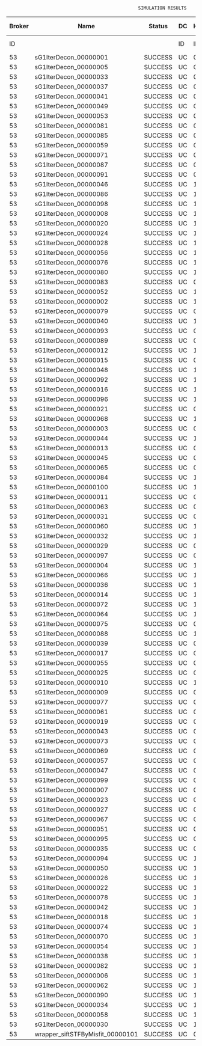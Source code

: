 

                                                     SIMULATION RESULTS

|Broker|         Name         | Status|  DC  |Host|Host PEs |VM|   VM PEs|   VM MIPS|ActivityLen|StartTime|FinishTime|ExecTime
|------|----------------------|-------|------|----|---------|--|---------|----------|-----------|---------|----------|--------
|    ID|                      |       |    ID|  ID|CPU cores|ID|CPU cores|        MI|         MI|  Seconds|   Seconds| Seconds
|    53| sG1IterDecon_00000001|SUCCESS|    UC|   0|       12|212|        2|    1000.0|      56150|  64038.4|   64747.0|   708.6
|    53| sG1IterDecon_00000005|SUCCESS|    UC|   0|       12|212|        2|    1000.0|      56150|  64038.4|   64747.0|   708.6
|    53| sG1IterDecon_00000033|SUCCESS|    UC|   0|       12|212|        2|    1000.0|      56150|  64038.4|   64747.0|   708.6
|    53| sG1IterDecon_00000037|SUCCESS|    UC|   0|       12|212|        2|    1000.0|      56150|  64038.4|   64747.0|   708.6
|    53| sG1IterDecon_00000041|SUCCESS|    UC|   0|       12|212|        2|    1000.0|      56150|  64038.4|   64747.0|   708.6
|    53| sG1IterDecon_00000049|SUCCESS|    UC|   0|       12|212|        2|    1000.0|      56150|  64038.4|   64747.0|   708.6
|    53| sG1IterDecon_00000053|SUCCESS|    UC|   0|       12|212|        2|    1000.0|      56150|  64038.4|   64747.0|   708.6
|    53| sG1IterDecon_00000081|SUCCESS|    UC|   0|       12|212|        2|    1000.0|      56150|  64038.4|   64747.0|   708.6
|    53| sG1IterDecon_00000085|SUCCESS|    UC|   0|       12|212|        2|    1000.0|      56150|  64038.4|   64747.0|   708.6
|    53| sG1IterDecon_00000059|SUCCESS|    UC|   0|       12|214|        2|    1000.0|      56150|  64038.4|   64747.0|   708.6
|    53| sG1IterDecon_00000071|SUCCESS|    UC|   0|       12|214|        2|    1000.0|      56150|  64038.4|   64747.0|   708.6
|    53| sG1IterDecon_00000087|SUCCESS|    UC|   0|       12|214|        2|    1000.0|      56150|  64038.4|   64747.0|   708.6
|    53| sG1IterDecon_00000091|SUCCESS|    UC|   0|       12|214|        2|    1000.0|      56150|  64038.4|   64747.0|   708.6
|    53| sG1IterDecon_00000046|SUCCESS|    UC|   1|       12|213|        2|    1000.0|      56150|  64038.4|   64747.0|   708.6
|    53| sG1IterDecon_00000086|SUCCESS|    UC|   1|       12|213|        2|    1000.0|      56150|  64038.4|   64747.0|   708.6
|    53| sG1IterDecon_00000098|SUCCESS|    UC|   1|       12|213|        2|    1000.0|      56150|  64038.4|   64747.0|   708.6
|    53| sG1IterDecon_00000008|SUCCESS|    UC|   1|       12|215|        2|    1000.0|      56150|  64038.4|   64747.0|   708.6
|    53| sG1IterDecon_00000020|SUCCESS|    UC|   1|       12|215|        2|    1000.0|      56150|  64038.4|   64747.0|   708.6
|    53| sG1IterDecon_00000024|SUCCESS|    UC|   1|       12|215|        2|    1000.0|      56150|  64038.4|   64747.0|   708.6
|    53| sG1IterDecon_00000028|SUCCESS|    UC|   1|       12|215|        2|    1000.0|      56150|  64038.4|   64747.0|   708.6
|    53| sG1IterDecon_00000056|SUCCESS|    UC|   1|       12|215|        2|    1000.0|      56150|  64038.4|   64747.0|   708.6
|    53| sG1IterDecon_00000076|SUCCESS|    UC|   1|       12|215|        2|    1000.0|      56150|  64038.4|   64747.0|   708.6
|    53| sG1IterDecon_00000080|SUCCESS|    UC|   1|       12|215|        2|    1000.0|      56150|  64038.4|   64747.0|   708.6
|    53| sG1IterDecon_00000083|SUCCESS|    UC|   0|       12|214|        2|    1000.0|      59381|  64038.4|   64781.1|   742.7
|    53| sG1IterDecon_00000052|SUCCESS|    UC|   1|       12|215|        2|    1000.0|      61375|  64038.4|   64794.1|   755.7
|    53| sG1IterDecon_00000002|SUCCESS|    UC|   1|       12|213|        2|    1000.0|      60450|  64038.4|   64794.9|   756.5
|    53| sG1IterDecon_00000079|SUCCESS|    UC|   0|       12|214|        2|    1000.0|      83667|  64038.4|   65024.0|   985.6
|    53| sG1IterDecon_00000040|SUCCESS|    UC|   1|       12|215|        2|    1000.0|      91200|  64038.4|   65049.2|  1010.8
|    53| sG1IterDecon_00000093|SUCCESS|    UC|   0|       12|212|        2|    1000.0|      96311|  64038.4|   65068.4|  1030.0
|    53| sG1IterDecon_00000089|SUCCESS|    UC|   0|       12|212|        2|    1000.0|     115702|  64038.4|   65214.4|  1176.0
|    53| sG1IterDecon_00000012|SUCCESS|    UC|   1|       12|215|        2|    1000.0|     117306|  64038.4|   65258.1|  1219.7
|    53| sG1IterDecon_00000015|SUCCESS|    UC|   0|       12|214|        2|    1000.0|     115126|  64038.4|   65323.9|  1285.4
|    53| sG1IterDecon_00000048|SUCCESS|    UC|   1|       12|215|        2|    1000.0|     131219|  64038.4|   65362.9|  1324.5
|    53| sG1IterDecon_00000092|SUCCESS|    UC|   1|       12|215|        2|    1000.0|     135995|  64038.4|   65396.6|  1358.1
|    53| sG1IterDecon_00000016|SUCCESS|    UC|   1|       12|215|        2|    1000.0|     144034|  64038.4|   65449.2|  1410.8
|    53| sG1IterDecon_00000096|SUCCESS|    UC|   1|       12|215|        2|    1000.0|     146964|  64038.4|   65466.9|  1428.4
|    53| sG1IterDecon_00000021|SUCCESS|    UC|   0|       12|212|        2|    1000.0|     156382|  64038.4|   65501.0|  1462.6
|    53| sG1IterDecon_00000068|SUCCESS|    UC|   1|       12|215|        2|    1000.0|     162933|  64038.4|   65555.2|  1516.7
|    53| sG1IterDecon_00000003|SUCCESS|    UC|   0|       12|214|        2|    1000.0|     143490|  64038.4|   65579.6|  1541.1
|    53| sG1IterDecon_00000044|SUCCESS|    UC|   1|       12|215|        2|    1000.0|     168756|  64038.4|   65584.3|  1545.9
|    53| sG1IterDecon_00000013|SUCCESS|    UC|   0|       12|212|        2|    1000.0|     173487|  64038.4|   65613.0|  1574.6
|    53| sG1IterDecon_00000045|SUCCESS|    UC|   0|       12|212|        2|    1000.0|     193935|  64038.4|   65736.3|  1697.8
|    53| sG1IterDecon_00000065|SUCCESS|    UC|   0|       12|212|        2|    1000.0|     195345|  64038.4|   65744.1|  1705.6
|    53| sG1IterDecon_00000084|SUCCESS|    UC|   1|       12|215|        2|    1000.0|     231134|  64038.4|   65865.4|  1827.0
|    53| sG1IterDecon_00000100|SUCCESS|    UC|   1|       12|215|        2|    1000.0|     237950|  64038.4|   65892.6|  1854.2
|    53| sG1IterDecon_00000011|SUCCESS|    UC|   0|       12|214|        2|    1000.0|     182930|  64038.4|   65917.0|  1878.6
|    53| sG1IterDecon_00000063|SUCCESS|    UC|   0|       12|214|        2|    1000.0|     188230|  64038.4|   65959.5|  1921.1
|    53| sG1IterDecon_00000031|SUCCESS|    UC|   0|       12|214|        2|    1000.0|     190673|  64038.4|   65977.9|  1939.5
|    53| sG1IterDecon_00000060|SUCCESS|    UC|   1|       12|215|        2|    1000.0|     265578|  64038.4|   65989.7|  1951.3
|    53| sG1IterDecon_00000032|SUCCESS|    UC|   1|       12|215|        2|    1000.0|     270491|  64038.4|   66004.5|  1966.0
|    53| sG1IterDecon_00000029|SUCCESS|    UC|   0|       12|212|        2|    1000.0|     252025|  64038.4|   66027.5|  1989.0
|    53| sG1IterDecon_00000097|SUCCESS|    UC|   0|       12|212|        2|    1000.0|     274532|  64038.4|   66129.0|  2090.6
|    53| sG1IterDecon_00000004|SUCCESS|    UC|   1|       12|215|        2|    1000.0|     334964|  64038.4|   66165.6|  2127.1
|    53| sG1IterDecon_00000066|SUCCESS|    UC|   1|       12|213|        2|    1000.0|     190704|  64038.4|   66167.3|  2128.9
|    53| sG1IterDecon_00000036|SUCCESS|    UC|   1|       12|215|        2|    1000.0|     337139|  64038.4|   66169.9|  2131.5
|    53| sG1IterDecon_00000014|SUCCESS|    UC|   1|       12|213|        2|    1000.0|     197394|  64038.4|   66234.3|  2195.9
|    53| sG1IterDecon_00000072|SUCCESS|    UC|   1|       12|215|        2|    1000.0|     387256|  64038.4|   66245.3|  2206.9
|    53| sG1IterDecon_00000064|SUCCESS|    UC|   1|       12|215|        2|    1000.0|     394582|  64038.4|   66252.5|  2214.1
|    53| sG1IterDecon_00000075|SUCCESS|    UC|   0|       12|214|        2|    1000.0|     234888|  64038.4|   66289.5|  2251.1
|    53| sG1IterDecon_00000088|SUCCESS|    UC|   1|       12|215|        2|    1000.0|     467079|  64038.4|   66325.1|  2286.6
|    53| sG1IterDecon_00000039|SUCCESS|    UC|   0|       12|214|        2|    1000.0|     244204|  64038.4|   66350.6|  2312.2
|    53| sG1IterDecon_00000017|SUCCESS|    UC|   0|       12|212|        2|    1000.0|     341331|  64038.4|   66396.2|  2357.8
|    53| sG1IterDecon_00000055|SUCCESS|    UC|   0|       12|214|        2|    1000.0|     255737|  64038.4|   66420.1|  2381.7
|    53| sG1IterDecon_00000025|SUCCESS|    UC|   0|       12|212|        2|    1000.0|     358800|  64038.4|   66457.6|  2419.2
|    53| sG1IterDecon_00000010|SUCCESS|    UC|   1|       12|213|        2|    1000.0|     225339|  64038.4|   66500.7|  2462.3
|    53| sG1IterDecon_00000009|SUCCESS|    UC|   0|       12|212|        2|    1000.0|     391043|  64038.4|   66554.5|  2516.1
|    53| sG1IterDecon_00000077|SUCCESS|    UC|   0|       12|212|        2|    1000.0|     424669|  64038.4|   66638.6|  2600.2
|    53| sG1IterDecon_00000061|SUCCESS|    UC|   0|       12|212|        2|    1000.0|     449668|  64038.4|   66688.6|  2650.2
|    53| sG1IterDecon_00000019|SUCCESS|    UC|   0|       12|214|        2|    1000.0|     310565|  64038.4|   66723.3|  2684.8
|    53| sG1IterDecon_00000043|SUCCESS|    UC|   0|       12|214|        2|    1000.0|     315524|  64038.4|   66748.0|  2709.6
|    53| sG1IterDecon_00000073|SUCCESS|    UC|   0|       12|212|        2|    1000.0|     514833|  64038.4|   66786.5|  2748.1
|    53| sG1IterDecon_00000069|SUCCESS|    UC|   0|       12|212|        2|    1000.0|     517533|  64038.4|   66789.3|  2750.8
|    53| sG1IterDecon_00000057|SUCCESS|    UC|   0|       12|212|        2|    1000.0|     548071|  64038.4|   66819.8|  2781.4
|    53| sG1IterDecon_00000047|SUCCESS|    UC|   0|       12|214|        2|    1000.0|     378587|  64038.4|   67032.2|  2993.8
|    53| sG1IterDecon_00000099|SUCCESS|    UC|   0|       12|214|        2|    1000.0|     388369|  64038.4|   67071.3|  3032.9
|    53| sG1IterDecon_00000007|SUCCESS|    UC|   0|       12|214|        2|    1000.0|     417184|  64038.4|   67172.6|  3134.1
|    53| sG1IterDecon_00000023|SUCCESS|    UC|   0|       12|214|        2|    1000.0|     440432|  64038.4|   67242.4|  3204.0
|    53| sG1IterDecon_00000027|SUCCESS|    UC|   0|       12|214|        2|    1000.0|     452997|  64038.4|   67273.9|  3235.4
|    53| sG1IterDecon_00000067|SUCCESS|    UC|   0|       12|214|        2|    1000.0|     473732|  64038.4|   67315.3|  3276.9
|    53| sG1IterDecon_00000051|SUCCESS|    UC|   0|       12|214|        2|    1000.0|     478427|  64038.4|   67322.4|  3284.0
|    53| sG1IterDecon_00000095|SUCCESS|    UC|   0|       12|214|        2|    1000.0|     485151|  64038.4|   67329.1|  3290.6
|    53| sG1IterDecon_00000035|SUCCESS|    UC|   0|       12|214|        2|    1000.0|     493480|  64038.4|   67337.4|  3299.0
|    53| sG1IterDecon_00000094|SUCCESS|    UC|   1|       12|213|        2|    1000.0|     318396|  64038.4|   67339.6|  3301.2
|    53| sG1IterDecon_00000050|SUCCESS|    UC|   1|       12|213|        2|    1000.0|     318735|  64038.4|   67342.6|  3304.2
|    53| sG1IterDecon_00000026|SUCCESS|    UC|   1|       12|213|        2|    1000.0|     322630|  64038.4|   67373.8|  3335.4
|    53| sG1IterDecon_00000022|SUCCESS|    UC|   1|       12|213|        2|    1000.0|     357190|  64038.4|   67633.8|  3595.4
|    53| sG1IterDecon_00000078|SUCCESS|    UC|   1|       12|213|        2|    1000.0|     360476|  64038.4|   67657.0|  3618.5
|    53| sG1IterDecon_00000042|SUCCESS|    UC|   1|       12|213|        2|    1000.0|     368699|  64038.4|   67710.8|  3672.4
|    53| sG1IterDecon_00000018|SUCCESS|    UC|   1|       12|213|        2|    1000.0|     414263|  64038.4|   67985.4|  3947.0
|    53| sG1IterDecon_00000074|SUCCESS|    UC|   1|       12|213|        2|    1000.0|     424552|  64038.4|   68042.3|  4003.9
|    53| sG1IterDecon_00000070|SUCCESS|    UC|   1|       12|213|        2|    1000.0|     448310|  64038.4|   68161.2|  4122.7
|    53| sG1IterDecon_00000054|SUCCESS|    UC|   1|       12|213|        2|    1000.0|     450508|  64038.4|   68171.1|  4132.7
|    53| sG1IterDecon_00000038|SUCCESS|    UC|   1|       12|213|        2|    1000.0|     477933|  64038.4|   68280.8|  4242.4
|    53| sG1IterDecon_00000082|SUCCESS|    UC|   1|       12|213|        2|    1000.0|     479541|  64038.4|   68286.5|  4248.1
|    53| sG1IterDecon_00000006|SUCCESS|    UC|   1|       12|213|        2|    1000.0|     495411|  64038.4|   68334.2|  4295.8
|    53| sG1IterDecon_00000062|SUCCESS|    UC|   1|       12|213|        2|    1000.0|     512294|  64038.4|   68376.4|  4337.9
|    53| sG1IterDecon_00000090|SUCCESS|    UC|   1|       12|213|        2|    1000.0|     525791|  64038.4|   68403.4|  4364.9
|    53| sG1IterDecon_00000034|SUCCESS|    UC|   1|       12|213|        2|    1000.0|     550026|  64038.4|   68439.8|  4401.4
|    53| sG1IterDecon_00000058|SUCCESS|    UC|   1|       12|213|        2|    1000.0|     559233|  64038.4|   68449.0|  4410.6
|    53| sG1IterDecon_00000030|SUCCESS|    UC|   1|       12|213|        2|    1000.0|     560188|  64038.4|   68449.9|  4411.5
|    53|wrapper_siftSTFByMisfit_00000101|SUCCESS|    UC|   0|       12|212|        2|    1000.0|      13510|  68449.9|   68463.5|    13.6

